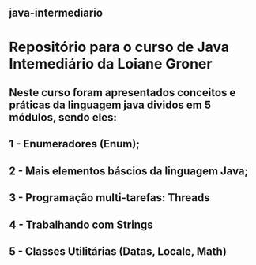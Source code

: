 ## java-intermediario
# Repositório para o curso de Java Intemediário da Loiane Groner

## Neste curso foram apresentados conceitos e práticas da linguagem java dividos em 5 módulos, sendo eles:
## 1 - Enumeradores (Enum);
## 2 - Mais elementos báscios da linguagem Java;
## 3 - Programação multi-tarefas: Threads
## 4 - Trabalhando com Strings
## 5 - Classes Utilitárias (Datas, Locale, Math)
